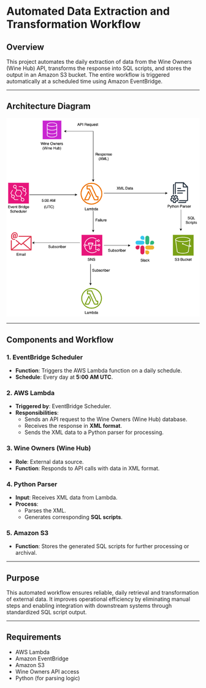 # Automated Data Extraction and Transformation Workflow

## Overview

This project automates the daily extraction of data from the Wine Owners (Wine Hub) API, transforms the response into SQL scripts, and stores the output in an Amazon S3 bucket. The entire workflow is triggered automatically at a scheduled time using Amazon EventBridge.

---

## Architecture Diagram

![Architecture Diagram](../architecture-diagram/eventbridge.drawio.png)

---

## Components and Workflow

### 1. EventBridge Scheduler

- **Function**: Triggers the AWS Lambda function on a daily schedule.
- **Schedule**: Every day at **5:00 AM UTC**.

### 2. AWS Lambda

- **Triggered by**: EventBridge Scheduler.
- **Responsibilities**:
  - Sends an API request to the Wine Owners (Wine Hub) database.
  - Receives the response in **XML format**.
  - Sends the XML data to a Python parser for processing.

### 3. Wine Owners (Wine Hub)

- **Role**: External data source.
- **Function**: Responds to API calls with data in XML format.

### 4. Python Parser

- **Input**: Receives XML data from Lambda.
- **Process**:
  - Parses the XML.
  - Generates corresponding **SQL scripts**.

### 5. Amazon S3

- **Function**: Stores the generated SQL scripts for further processing or archival.

---

## Purpose  

This automated workflow ensures reliable, daily retrieval and transformation of external data. It improves operational efficiency by eliminating manual steps and enabling integration with downstream systems through standardized SQL script output.

---

## Requirements

- AWS Lambda
- Amazon EventBridge
- Amazon S3
- Wine Owners API access
- Python (for parsing logic)
